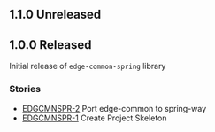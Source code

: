 ## 1.1.0 Unreleased

## 1.0.0 Released
Initial release of `edge-common-spring` library

### Stories
* [EDGCMNSPR-2](https://issues.folio.org/browse/EDGCMNSPR-2) Port edge-common to spring-way
* [EDGCMNSPR-1](https://issues.folio.org/browse/EDGCMNSPR-1) Create Project Skeleton
